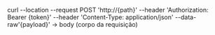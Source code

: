 curl --location --request POST 'http://{path}'
--header 'Authorization: Bearer {token}'
--header 'Content-Type: application/json'
--data-raw'{payload}' -> body (corpo da requisição)